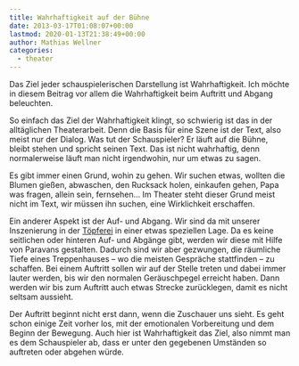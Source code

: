 ```yaml
---
title: Wahrhaftigkeit auf der Bühne
date: 2013-03-17T01:08:07+00:00
lastmod: 2020-01-13T21:38:49+00:00
author: Mathias Wellner
categories:
  - theater
---
```

Das Ziel jeder schauspielerischen Darstellung ist Wahrhaftigkeit. Ich möchte in diesem Beitrag vor allem die Wahrhaftigkeit beim Auftritt und Abgang beleuchten. 
<!--more-->

So einfach das Ziel der Wahrhaftigkeit klingt, so schwierig ist das in der alltäglichen Theaterarbeit. Denn die Basis für eine Szene ist der Text, also meist nur der Dialog. Was tut der Schauspieler? Er läuft auf die Bühne, bleibt stehen und spricht seinen Text. Das ist nicht wahrhaftig, denn normalerweise läuft man nicht irgendwohin, nur um etwas zu sagen. 

Es gibt immer einen Grund, wohin zu gehen. Wir suchen etwas, wollten die Blumen gießen, abwaschen, den Rucksack holen, einkaufen gehen, Papa was fragen, allein sein, fernsehen&#8230; Im Theater steht dieser Grund meist nicht im Text, wir müssen ihn suchen, eine Wirklichkeit erschaffen. 

Ein anderer Aspekt ist der Auf- und Abgang. Wir sind da mit unserer Inszenierung in der [Töpferei](http://www.pfirsi.ch/toepferei/) in einer etwas speziellen Lage. Da es keine seitlichen oder hinteren Auf- und Abgänge gibt, werden wir diese mit Hilfe von Paravans gestalten. Dadurch sind wir aber gezwungen, die räumliche Tiefe eines Treppenhauses &ndash; wo die meisten Gespräche stattfinden &ndash; zu schaffen. Bei einem Auftritt sollen wir auf der Stelle treten und dabei immer lauter werden, bis wir den normalen Geräuschpegel erreicht haben. Dann werden wir bis zum Auftritt auch etwas Strecke zurücklegen, damit es nicht seltsam aussieht. 

Der Auftritt beginnt nicht erst dann, wenn die Zuschauer uns sieht. Es geht schon einige Zeit vorher los, mit der emotionalen Vorbereitung und dem Beginn der Bewegung. Auch hier ist Wahrhaftigkeit das Ziel, also nimmt man es dem Schauspieler ab, dass er unter den gegebenen Umständen so auftreten oder abgehen würde.
